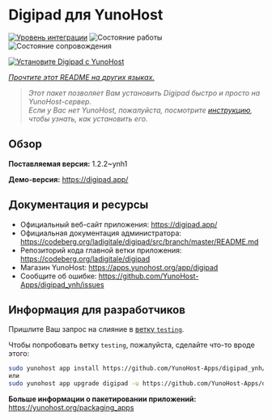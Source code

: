 <!--
Важно: этот README был автоматически сгенерирован <https://github.com/YunoHost/apps/tree/master/tools/readme_generator>
Он НЕ ДОЛЖЕН редактироваться вручную.
-->

# Digipad для YunoHost

[![Уровень интеграции](https://dash.yunohost.org/integration/digipad.svg)](https://ci-apps.yunohost.org/ci/apps/digipad/) ![Состояние работы](https://ci-apps.yunohost.org/ci/badges/digipad.status.svg) ![Состояние сопровождения](https://ci-apps.yunohost.org/ci/badges/digipad.maintain.svg)

[![Установите Digipad с YunoHost](https://install-app.yunohost.org/install-with-yunohost.svg)](https://install-app.yunohost.org/?app=digipad)

*[Прочтите этот README на других языках.](./ALL_README.md)*

> *Этот пакет позволяет Вам установить Digipad быстро и просто на YunoHost-сервер.*  
> *Если у Вас нет YunoHost, пожалуйста, посмотрите [инструкцию](https://yunohost.org/install), чтобы узнать, как установить его.*

## Обзор



**Поставляемая версия:** 1.2.2~ynh1

**Демо-версия:** <https://digipad.app/>
## Документация и ресурсы

- Официальный веб-сайт приложения: <https://digipad.app/>
- Официальная документация администратора: <https://codeberg.org/ladigitale/digipad/src/branch/master/README.md>
- Репозиторий кода главной ветки приложения: <https://codeberg.org/ladigitale/digipad>
- Магазин YunoHost: <https://apps.yunohost.org/app/digipad>
- Сообщите об ошибке: <https://github.com/YunoHost-Apps/digipad_ynh/issues>

## Информация для разработчиков

Пришлите Ваш запрос на слияние в [ветку `testing`](https://github.com/YunoHost-Apps/digipad_ynh/tree/testing).

Чтобы попробовать ветку `testing`, пожалуйста, сделайте что-то вроде этого:

```bash
sudo yunohost app install https://github.com/YunoHost-Apps/digipad_ynh/tree/testing --debug
или
sudo yunohost app upgrade digipad -u https://github.com/YunoHost-Apps/digipad_ynh/tree/testing --debug
```

**Больше информации о пакетировании приложений:** <https://yunohost.org/packaging_apps>

